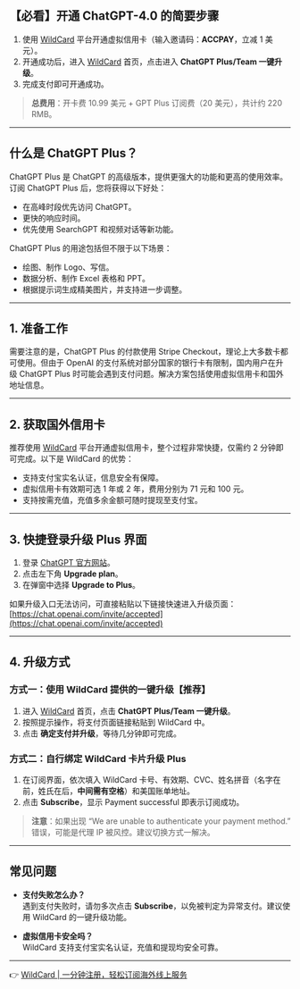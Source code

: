 ## 【必看】开通 ChatGPT-4.0 的简要步骤

1. 使用 [WildCard](https://bit.ly/bewildcard) 平台开通虚拟信用卡（输入邀请码：**ACCPAY**，立减 1 美元）。
2. 开通成功后，进入 [WildCard](https://bit.ly/bewildcard) 首页，点击进入 **ChatGPT Plus/Team 一键升级**。
3. 完成支付即可开通成功。

> **总费用**：开卡费 10.99 美元 + GPT Plus 订阅费（20 美元），共计约 220 RMB。

---

## 什么是 ChatGPT Plus？

ChatGPT Plus 是 ChatGPT 的高级版本，提供更强大的功能和更高的使用效率。订阅 ChatGPT Plus 后，您将获得以下好处：

- 在高峰时段优先访问 ChatGPT。
- 更快的响应时间。
- 优先使用 SearchGPT 和视频对话等新功能。

ChatGPT Plus 的用途包括但不限于以下场景：

- 绘图、制作 Logo、写信。
- 数据分析、制作 Excel 表格和 PPT。
- 根据提示词生成精美图片，并支持进一步调整。

---

## 1. 准备工作

需要注意的是，ChatGPT Plus 的付款使用 Stripe Checkout，理论上大多数卡都可使用。但由于 OpenAI 的支付系统对部分国家的银行卡有限制，国内用户在升级 ChatGPT Plus 时可能会遇到支付问题。解决方案包括使用虚拟信用卡和国外地址信息。

---

## 2. 获取国外信用卡

推荐使用 [WildCard](https://bit.ly/bewildcard) 平台开通虚拟信用卡，整个过程非常快捷，仅需约 2 分钟即可完成。以下是 WildCard 的优势：

- 支持支付宝实名认证，信息安全有保障。
- 虚拟信用卡有效期可选 1 年或 2 年，费用分别为 71 元和 100 元。
- 支持按需充值，充值多余金额可随时提现至支付宝。

---

## 3. 快捷登录升级 Plus 界面

1. 登录 [ChatGPT 官方网站](https://chat.openai.com/)。
2. 点击左下角 **Upgrade plan**。
3. 在弹窗中选择 **Upgrade to Plus**。

如果升级入口无法访问，可直接粘贴以下链接快速进入升级页面：  
[https://chat.openai.com/invite/accepted](https://chat.openai.com/invite/accepted)

---

## 4. 升级方式

### 方式一：使用 WildCard 提供的一键升级【推荐】

1. 进入 [WildCard](https://bit.ly/bewildcard) 首页，点击 **ChatGPT Plus/Team 一键升级**。
2. 按照提示操作，将支付页面链接粘贴到 WildCard 中。
3. 点击 **确定支付并升级**，等待几分钟即可完成。

### 方式二：自行绑定 WildCard 卡片升级 Plus

1. 在订阅界面，依次填入 WildCard 卡号、有效期、CVC、姓名拼音（名字在前，姓氏在后，**中间需有空格**）和美国账单地址。
2. 点击 **Subscribe**，显示 Payment successful 即表示订阅成功。

> **注意**：如果出现 “We are unable to authenticate your payment method.” 错误，可能是代理 IP 被风控。建议切换方式一解决。

---

## 常见问题

- **支付失败怎么办？**  
  遇到支付失败时，请勿多次点击 **Subscribe**，以免被判定为异常支付。建议使用 WildCard 的一键升级功能。

- **虚拟信用卡安全吗？**  
  WildCard 支持支付宝实名认证，充值和提现均安全可靠。

---

👉 [WildCard | 一分钟注册，轻松订阅海外线上服务](https://bit.ly/bewildcard)